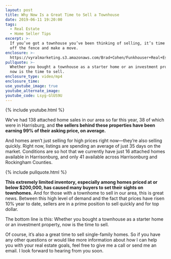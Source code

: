 ```yaml
---
layout: post
title: Why Now Is a Great Time to Sell a Townhouse
date: 2019-06-11 19:20:00
tags:
  - Real Estate
  - Home Seller Tips
excerpt: >-
  If you’ve got a townhouse you’ve been thinking of selling, it’s time to get
  off the fence and make a move.
enclosure: >-
  https://vyralmarketing.s3.amazonaws.com/Brad+Cohen/Funkhouser+Real+Estate+Group-+Why+Now+Is+a+Great+Time+to+Sell+a+Townhouse.mp4
pullquote: >-
  Whether you bought a townhouse as a starter home or an investment property,
  now is the time to sell.
enclosure_type: video/mp4
enclosure_time:
use_youtube_image: true
youtube_alternate_image:
youtube_code: Lsyg-GlUS9U
---
```


{% include youtube.html %}

We’ve had 138 attached home sales in our area so far this year, 38 of which were in Harrisburg, and **the sellers behind these properties have been earning 99% of their asking price, on average.&nbsp;**

And homes aren’t just selling for high prices right now—they’re also selling quickly. Right now, listings are spending an average of just 35 days on the market. Conditions are so hot that we currently have just 16 attached homes available in Harrisonburg, and only 41 available across Harrisonburg and Rockingham Counties.&nbsp;

{% include pullquote.html %}

**This extremely limited inventory, especially among homes priced at or below $200,000, has caused many buyers to set their sights on townhomes.** And for those with a townhome to sell in our area, this is great news. Between this high level of demand and the fact that prices have risen 10% year to date, sellers are in a prime position to sell quickly and for top dollar.&nbsp;

The bottom line is this: Whether you bought a townhouse as a starter home or an investment property, now is the time to sell.

Of course, it’s also a great time to sell single-family homes. So if you have any other questions or would like more information about how I can help you with your real estate goals, feel free to give me a call or send me an email. I look forward to hearing from you soon.